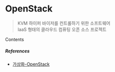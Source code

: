 # OpenStack
> 
> KVM 하이퍼 바이저를 컨트롤하기 위한 소프트웨어<br>
> IaaS 형태의 클라우드 컴퓨팅 오픈 소스 프로젝트
>
Contents

##### References
- [가상화-OpenStack](https://velog.io/@hkjs96/%EA%B0%80%EC%83%81%ED%99%94-OpenStack)